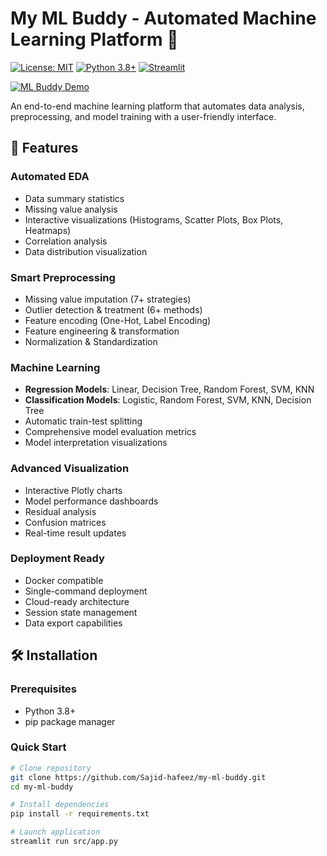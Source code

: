 # My ML Buddy - Automated Machine Learning Platform 🚀

[![License: MIT](https://img.shields.io/badge/License-MIT-yellow.svg)](https://opensource.org/licenses/MIT)
[![Python 3.8+](https://img.shields.io/badge/Python-3.8%2B-blue.svg)](https://www.python.org/downloads/)
[![Streamlit](https://img.shields.io/badge/Streamlit-1.22.0-FF4B4B.svg)](https://streamlit.io)

[![ML Buddy Demo](https://img.shields.io/badge/Demo-Video_Available-red?style=flat&logo=youtube)](https://www.youtube.com/watch?v=j7-GOT51-e0&t=15s)

An end-to-end machine learning platform that automates data analysis, preprocessing, and model training with a user-friendly interface.

## 🌟 Features

### Automated EDA
- Data summary statistics
- Missing value analysis
- Interactive visualizations (Histograms, Scatter Plots, Box Plots, Heatmaps)
- Correlation analysis
- Data distribution visualization

### Smart Preprocessing
- Missing value imputation (7+ strategies)
- Outlier detection & treatment (6+ methods)
- Feature encoding (One-Hot, Label Encoding)
- Feature engineering & transformation
- Normalization & Standardization

### Machine Learning
- **Regression Models**: Linear, Decision Tree, Random Forest, SVM, KNN
- **Classification Models**: Logistic, Random Forest, SVM, KNN, Decision Tree
- Automatic train-test splitting
- Comprehensive model evaluation metrics
- Model interpretation visualizations

### Advanced Visualization
- Interactive Plotly charts
- Model performance dashboards
- Residual analysis
- Confusion matrices
- Real-time result updates

### Deployment Ready
- Docker compatible
- Single-command deployment
- Cloud-ready architecture
- Session state management
- Data export capabilities

## 🛠 Installation

### Prerequisites
- Python 3.8+
- pip package manager

### Quick Start
```bash
# Clone repository
git clone https://github.com/Sajid-hafeez/my-ml-buddy.git
cd my-ml-buddy

# Install dependencies
pip install -r requirements.txt

# Launch application
streamlit run src/app.py
